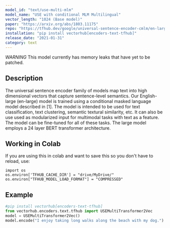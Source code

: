 ```yaml
---
model_id: "text/use-multi-mlm"
model_name: "USE with conditional MLM Multilingual"
vector_length: "1024 (Base model)"
paper: "https://arxiv.org/abs/1803.11175" 
repo: "https://tfhub.dev/google/universal-sentence-encoder-cmlm/en-large/1"
installation: "pip install vectorhub[encoders-text-tfhub]"
release_date: "2021-01-31"
category: text
---
```


*WARNING* This model currently has memory leaks that have yet to be patched. 

## Description

The universal sentence encoder family of models map text into high dimensional vectors that capture sentence-level semantics. Our English-large (en-large) model is trained using a conditional masked language model described in [1]. The model is intended to be used for text classification, text clustering, semantic textural similarity, etc. It can also be use used as modularized input for multimodal tasks with text as a feature. The model can be fine-tuned for all of these tasks. The large model employs a 24 layer BERT transformer architecture.


## Working in Colab

If you are using this in colab and want to save this so you don't have to reload, use: 

```
import os 
os.environ['TFHUB_CACHE_DIR'] = "drive/MyDrive/"
os.environ["TFHUB_MODEL_LOAD_FORMAT"] = "COMPRESSED"
```

## Example

```python
#pip install vectorhub[encoders-text-tfhub]
from vectorhub.encoders.text.tfhub import USEMultiTransformer2Vec
model = USEMultiTransformer2Vec()
model.encode("I enjoy taking long walks along the beach with my dog.")
```
